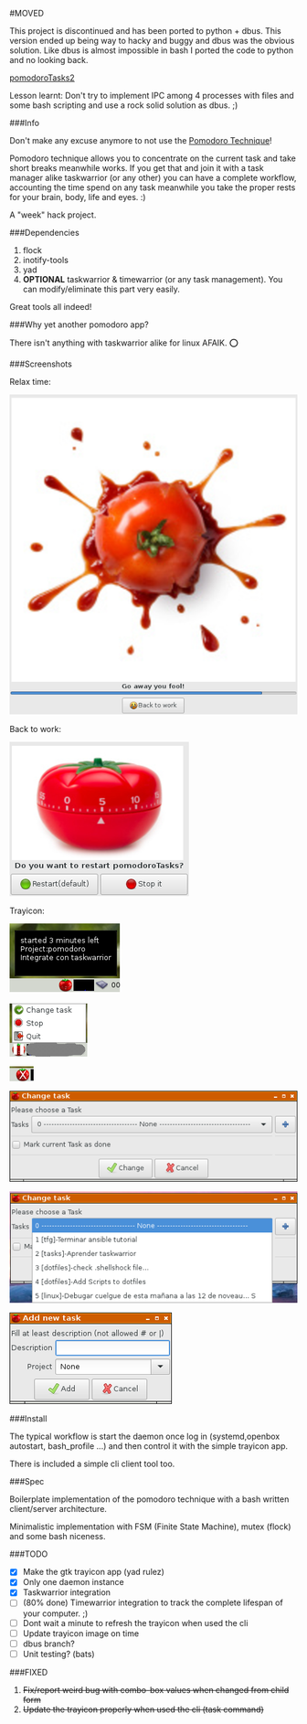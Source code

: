 #MOVED

This project is discontinued and has been ported to python + dbus. 
This version ended up being way to hacky and buggy and dbus was the obvious solution.
Like dbus is almost impossible in bash I ported the code to python and no looking back.

[pomodoroTasks2](https://github.com/liloman/pomodoroTasks2)

Lesson learnt: Don't try to implement IPC among 4 processes with files and some bash scripting and use a rock solid solution as dbus. ;)

###Info

Don't make any excuse anymore to not use the [Pomodoro Technique](https://en.wikipedia.org/wiki/Pomodoro_Technique)!

Pomodoro technique allows you to concentrate on the current task and take short breaks meanwhile works.
If you get that and join it with a task manager alike taskwarrior (or any other) you can have a complete workflow, accounting the time spend on any task meanwhile you take the proper rests for your brain, body, life and eyes. :)

A "week" hack project.


###Dependencies

1. flock
2. inotify-tools 
3. yad 
4. **OPTIONAL** taskwarrior & timewarrior (or any task management). You can modify/eliminate this part very easily. 

Great tools all indeed!

###Why yet another pomodoro app?

There isn't anything with taskwarrior alike for linux AFAIK.  :o:

###Screenshots

Relax time:

![25 minutes passed](images/screenshots/timer1.png "25 minutes passed")

Back to work:

![Back to work?](images/screenshots/timer2.png "Back to work?")

Trayicon:


![Started with tooltip](images/screenshots/started.png "Started with tooltip")

![Paused with menu](images/screenshots/paused.png "Paused with menu")

![Stopped](images/screenshots/stopped.png "Stopped")


![Change Task](images/screenshots/changeTask.png "Change task")

![Change Task 2](images/screenshots/changeTask2.png "Change task 2")

![Add new Task](images/screenshots/addTask.png "Add new Task")


###Install 

The typical workflow is start the daemon once log in (systemd,openbox autostart, bash_profile ...) and 
then control it with the simple trayicon app.

There is included a simple cli client tool too.

###Spec

Boilerplate implementation of the pomodoro technique with a bash written client/server architecture.

Minimalistic implementation with FSM (Finite State Machine), mutex (flock) and some bash niceness.


###TODO

- [x] Make the gtk trayicon app (yad rulez)
- [x] Only one daemon instance
- [x] Taskwarrior integration 
- [ ] \(80% done\) Timewarrior integration to track the complete lifespan of your computer. ;)
- [ ] Dont wait a minute to refresh the trayicon when used the cli
- [ ] Update trayicon image on time
- [ ] dbus branch?
- [ ] Unit testing? (bats)

###FIXED

1. ~~Fix/report weird bug with combo-box values when changed from child form~~
2. ~~Update the trayicon properly when used the cli (task command)~~
